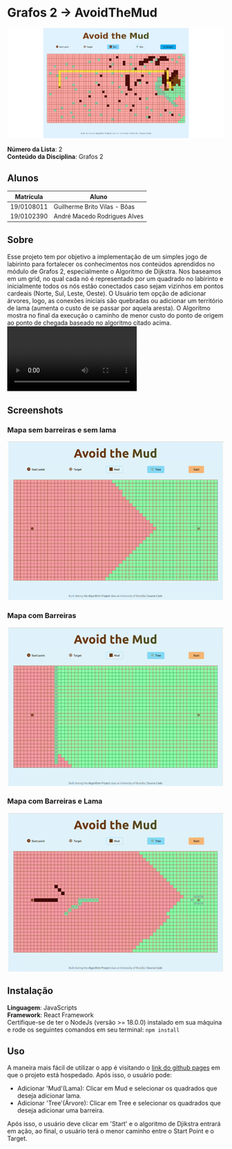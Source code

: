 # Grafos 2 -> AvoidTheMud

![Versão 2](./assets/screenshot.png)


**Número da Lista**: 2<br>
**Conteúdo da Disciplina**: Grafos 2<br>

## Alunos
|Matrícula | Aluno |
| -- | -- |
| 19/0108011  |  Guilherme Brito Vilas - Bôas |
| 19/0102390  |  André Macedo Rodrigues Alves |

## Sobre 
Esse projeto tem por objetivo a implementação de um simples jogo de labirinto para fortalecer os conhecimentos nos conteúdos aprendidos no módulo de Grafos 2, especialmente o Algoritmo de Dijkstra.
Nos baseamos em um grid, no qual cada nó é representado por um quadrado no labirinto e inicialmente todos os nós estão conectados caso sejam vizinhos em pontos cardeais (Norte, Sul, Leste, Oeste). O Usuário tem opção de adicionar árvores, logo, as conexões iniciais são quebradas ou adicionar um território de lama (aumenta o custo de se passar por aquela aresta). O Algoritmo mostra no final da execução o caminho de menor custo do ponto de origem ao ponto de chegada baseado no algoritmo citado acima.
![Vídeo de Apresentação](.assets/apresentacao.mp4)

## Screenshots

### Mapa sem barreiras e sem lama
![Parte de Execução do Programa](./assets/gif1.gif)

### Mapa com Barreiras
![Mapa com Barreiras](./assets/gif2.gif)

### Mapa com Barreiras e Lama
![Mapa com Barreiras e Lama](./assets/gif3.gif)

## Instalação 
**Linguagem**: JavaScripts<br>
**Framework**: React Framework<br>
Certifique-se de ter o NodeJs (versão >= 18.0.0) instalado em sua máquina e rode os seguintes comandos em seu terminal:
```npm install```

## Uso 
A maneira mais fácil de utilizar o app é visitando o [link do github pages](https://projeto-de-algoritmos.github.io/Grafos2_AvoidTheMud) em que o projeto está hospedado.
Após isso, o usuário pode:
- Adicionar 'Mud'(Lama): Clicar em Mud e selecionar os quadrados que deseja adicionar lama.
- Adicionar 'Tree'(Árvore): Clicar em Tree e selecionar os quadrados que deseja adicionar uma barreira.

Após isso, o usuário deve clicar em 'Start' e o algoritmo de Djikstra entrará em ação, ao final, o usuário terá o menor caminho entre o Start Point e o Target.
